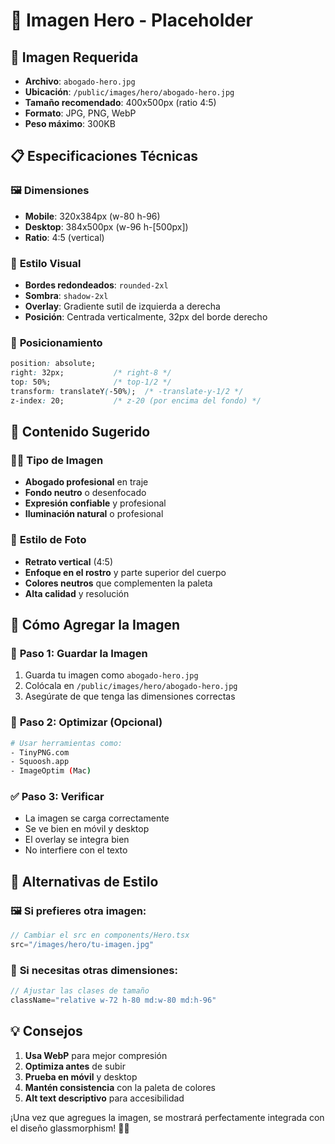 # 📸 Imagen Hero - Placeholder

## 🎯 **Imagen Requerida**
- **Archivo**: `abogado-hero.jpg`
- **Ubicación**: `/public/images/hero/abogado-hero.jpg`
- **Tamaño recomendado**: 400x500px (ratio 4:5)
- **Formato**: JPG, PNG, WebP
- **Peso máximo**: 300KB

## 📋 **Especificaciones Técnicas**

### 🖼️ **Dimensiones**
- **Mobile**: 320x384px (w-80 h-96)
- **Desktop**: 384x500px (w-96 h-[500px])
- **Ratio**: 4:5 (vertical)

### 🎨 **Estilo Visual**
- **Bordes redondeados**: `rounded-2xl`
- **Sombra**: `shadow-2xl`
- **Overlay**: Gradiente sutil de izquierda a derecha
- **Posición**: Centrada verticalmente, 32px del borde derecho

### 📍 **Posicionamiento**
```css
position: absolute;
right: 32px;           /* right-8 */
top: 50%;              /* top-1/2 */
transform: translateY(-50%);  /* -translate-y-1/2 */
z-index: 20;           /* z-20 (por encima del fondo) */
```

## 🎯 **Contenido Sugerido**

### 👨‍💼 **Tipo de Imagen**
- **Abogado profesional** en traje
- **Fondo neutro** o desenfocado
- **Expresión confiable** y profesional
- **Iluminación natural** o profesional

### 🎨 **Estilo de Foto**
- **Retrato vertical** (4:5)
- **Enfoque en el rostro** y parte superior del cuerpo
- **Colores neutros** que complementen la paleta
- **Alta calidad** y resolución

## 🚀 **Cómo Agregar la Imagen**

### 📁 **Paso 1: Guardar la Imagen**
1. Guarda tu imagen como `abogado-hero.jpg`
2. Colócala en `/public/images/hero/abogado-hero.jpg`
3. Asegúrate de que tenga las dimensiones correctas

### 🎨 **Paso 2: Optimizar (Opcional)**
```bash
# Usar herramientas como:
- TinyPNG.com
- Squoosh.app
- ImageOptim (Mac)
```

### ✅ **Paso 3: Verificar**
- La imagen se carga correctamente
- Se ve bien en móvil y desktop
- El overlay se integra bien
- No interfiere con el texto

## 🎨 **Alternativas de Estilo**

### 🖼️ **Si prefieres otra imagen:**
```jsx
// Cambiar el src en components/Hero.tsx
src="/images/hero/tu-imagen.jpg"
```

### 📐 **Si necesitas otras dimensiones:**
```jsx
// Ajustar las clases de tamaño
className="relative w-72 h-80 md:w-80 md:h-96"
```

## 💡 **Consejos**

1. **Usa WebP** para mejor compresión
2. **Optimiza antes** de subir
3. **Prueba en móvil** y desktop
4. **Mantén consistencia** con la paleta de colores
5. **Alt text descriptivo** para accesibilidad

¡Una vez que agregues la imagen, se mostrará perfectamente integrada con el diseño glassmorphism! 🎨📸


